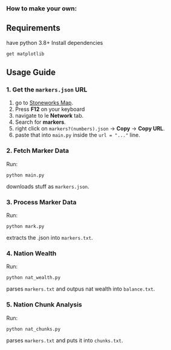 ### How to make your own:
## Requirements

have python 3.8+
Install dependencies

```
get matplotlib
```
## Usage Guide

### 1. Get the `markers.json` URL

1. go to [Stoneworks Map](https://map.stoneworks.gg/abex1/).
2. Press **F12** on your keyboard
3. navigate to le **Network** tab.
4. Search for **markers**.
5. right click on `markers?(numbers).json` → **Copy** → **Copy URL**.
6. paste that into `main.py` inside the `url = "..."` line.

### 2. Fetch Marker Data

Run:

```
python main.py
```

downloads stuff as `markers.json`.

### 3. Process Marker Data

Run:

```
python mark.py
```
extracts the .json into `markers.txt`.

### 4. Nation Wealth

Run:

```
python nat_wealth.py
```

parses `markers.txt` and outpus nat wealth into `balance.txt`.

### 5. Nation Chunk Analysis

Run:

```
python nat_chunks.py
```

parses `markers.txt` and puts it into `chunks.txt`.

